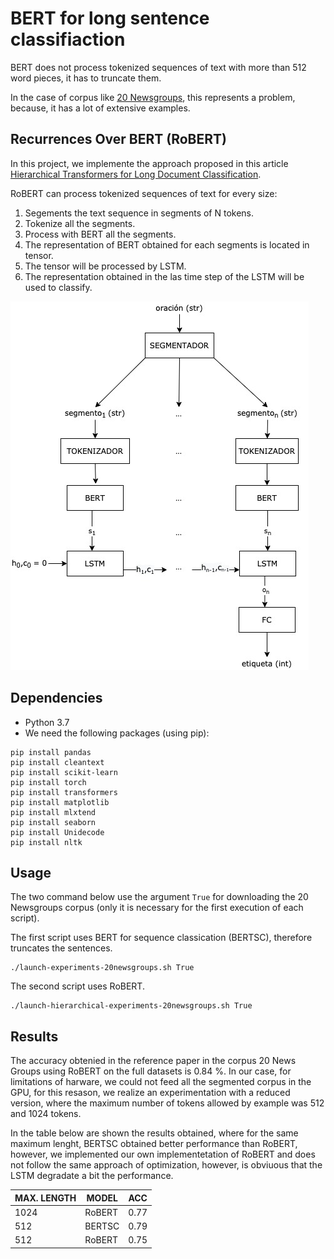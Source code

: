 # BERT for long sentence classifiaction
BERT does not process tokenized sequences of text with more than 512 word pieces, it has to truncate them. 

In the case of corpus like [20 Newsgroups](http://qwone.com/~jason/20Newsgroups/), this represents a problem, because, it has a lot of extensive examples.

## Recurrences Over BERT (RoBERT)
In this project, we implemente the approach proposed in this article [Hierarchical Transformers for Long Document Classification](https://arxiv.org/pdf/1910.10781.pdf). 

RoBERT can process tokenized sequences of text for every size:
1. Segements the text sequence in segments of N tokens.
2. Tokenize all the segments.
3. Process with BERT all the segments.
4. The representation of BERT obtained for each segments is located in tensor.
5. The tensor will be processed by LSTM.
6. The representation obtained in the las time step of the LSTM will be used to classify.

![](https://github.com/franborjavalero/BERT-long-sentence-classification/blob/master/images/robert.jpg?raw=true)

## Dependencies

- Python 3.7
- We need the following packages (using pip):

```
pip install pandas
pip install cleantext
pip install scikit-learn
pip install torch
pip install transformers
pip install matplotlib
pip install mlxtend
pip install seaborn
pip install Unidecode
pip install nltk
```

## Usage

The two command below use the argument `True` for downloading the 20 Newsgroups corpus (only it is necessary for the first execution of each script).

The first script uses BERT for sequence classication (BERTSC), therefore truncates the sentences.

```
./launch-experiments-20newsgroups.sh True
```

The second script uses RoBERT.
```
./launch-hierarchical-experiments-20newsgroups.sh True
```

## Results
The accuracy obtenied in the reference paper in the corpus 20 News Groups using RoBERT on the full datasets is 0.84 %. In our case, for limitations of harware, we could not feed all the segmented corpus in the GPU, for this resason, we realize an experimentation with a reduced version, where the maximum number of tokens allowed by example was 512 and 1024 tokens.

In the table below are shown the results obtained, where for the same maximum lenght, BERTSC obtained better performance than RoBERT, however, we implemented our own implementetation of RoBERT and does not follow the same approach of optimization, however, is obviuous that the LSTM degradate a bit the performance.


| MAX. LENGTH | MODEL |ACC  |
|--------|-------|-----|
| 1024   | RoBERT  |0.77 |
| 512    | BERTSC  |0.79 |
| 512    | RoBERT  |0.75 |